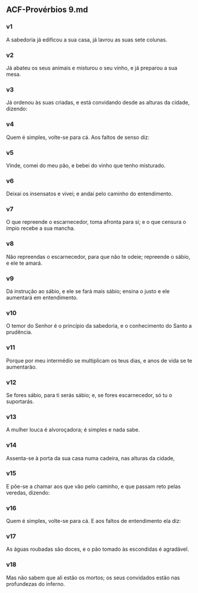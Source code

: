 ## ACF-Provérbios 9.md
### v1
 A sabedoria já edificou a sua casa, já lavrou as suas sete colunas.
### v2
 Já abateu os seus animais e misturou o seu vinho, e já preparou a sua mesa.
### v3
 Já ordenou às suas criadas, e está convidando desde as alturas da cidade, dizendo:
### v4
 Quem é simples, volte-se para cá. Aos faltos de senso diz:
### v5
 Vinde, comei do meu pão, e bebei do vinho que tenho misturado.
### v6
 Deixai os insensatos e vivei; e andai pelo caminho do entendimento.
### v7
 O que repreende o escarnecedor, toma afronta para si; e o que censura o ímpio recebe a sua mancha.
### v8
 Não repreendas o escarnecedor, para que não te odeie; repreende o sábio, e ele te amará.
### v9
 Dá instrução ao sábio, e ele se fará mais sábio; ensina o justo e ele aumentará em entendimento.
### v10
 O temor do Senhor é o princípio da sabedoria, e o conhecimento do Santo a prudência.
### v11
 Porque por meu intermédio se multiplicam os teus dias, e anos de vida se te aumentarão.
### v12
 Se fores sábio, para ti serás sábio; e, se fores escarnecedor, só tu o suportarás.
### v13
 A mulher louca é alvoroçadora; é simples e nada sabe.
### v14
 Assenta-se à porta da sua casa numa cadeira, nas alturas da cidade,
### v15
 E põe-se a chamar aos que vão pelo caminho, e que passam reto pelas veredas, dizendo:
### v16
 Quem é simples, volte-se para cá. E aos faltos de entendimento ela diz:
### v17
 As águas roubadas são doces, e o pão tomado às escondidas é agradável.
### v18
 Mas não sabem que ali estão os mortos; os seus convidados estão nas profundezas do inferno.
